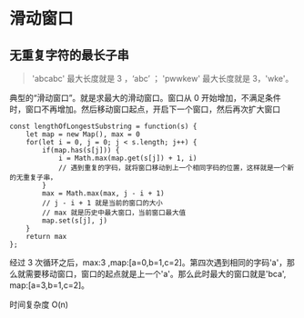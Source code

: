 # 滑动窗口

## 无重复字符的最长子串

> 'abcabc' 最大长度就是 3 ，‘abc’ ； 'pwwkew' 最大长度就是 3，'wke'。

典型的“滑动窗口”。就是求最大的滑动窗口。窗口从 0 开始增加，不满足条件时，窗口不再增加。然后移动窗口起点，开启下一个窗口，然后再次扩大窗口

```
const lengthOfLongestSubstring = function(s) {
    let map = new Map(), max = 0
    for(let i = 0, j = 0; j < s.length; j++) {
        if(map.has(s[j])) {
            i = Math.max(map.get(s[j]) + 1, i)
            // 遇到重复的字码，就将窗口移动到上一个相同字码的位置，这样就是一个新的无重复子串，
        }
        max = Math.max(max, j - i + 1)
        // j - i + 1 就是当前的窗口的大小
        // max 就是历史中最大窗口，当前窗口最大值
        map.set(s[j], j)
    }
    return max
};
```

经过 3 次循环之后，max:3 ,map:[a=0,b=1,c=2]。第四次遇到相同的字码'a'，那么就需要移动窗口，窗口的起点就是上一个'a'。那么此时最大的窗口就是'bca', map:[a=3,b=1,c=2]。

时间复杂度 O(n)
